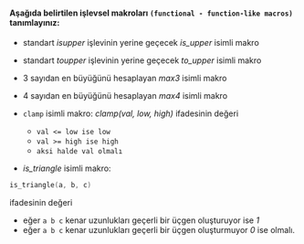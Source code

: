 #### Aşağıda belirtilen işlevsel makroları `(functional - function-like macros)` tanımlayınız:

+ standart *isupper* işlevinin yerine geçecek *is_upper* isimli makro

+ standart *toupper* işlevinin yerine geçecek *to_upper* isimli makro

+ 3 sayıdan en büyüğünü hesaplayan *max3* isimli makro

+ 4 sayıdan en büyüğünü hesaplayan *max4* isimli makro

+ `clamp` isimli makro:	*clamp(val, low, high)* ifadesinin değeri 
	+ `val <= low ise low`
	+ `val >= high ise high`
	+ `aksi halde val olmalı`

+ _is_triangle_ isimli makro: </br>
```C
is_triangle(a, b, c)
````
ifadesinin değeri
+ eğer `a b c` kenar uzunlukları geçerli bir üçgen oluşturuyor ise _1_
+ eğer `a b c` kenar uzunlukları geçerli bir üçgen oluşturmuyor _0_ ise olmalı.
	
